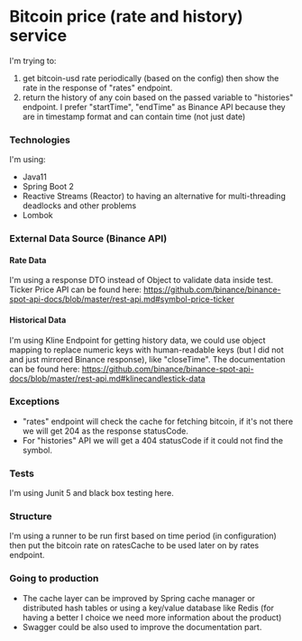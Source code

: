 # Bitcoin price (rate and history) service
I'm trying to:
1. get bitcoin-usd rate periodically (based on the config) then show the rate in the response of "rates" endpoint.
2. return the history of any coin based on the passed variable to "histories" endpoint. I prefer "startTime", "endTime" as Binance API because they are in timestamp format and can contain time (not just date)

### Technologies
I'm using:
- Java11
- Spring Boot 2
- Reactive Streams (Reactor) to having an alternative for multi-threading deadlocks and other problems
- Lombok

### External Data Source (Binance API)
#### Rate Data
I'm using a response DTO instead of Object to validate data inside test. Ticker Price API can be found here: https://github.com/binance/binance-spot-api-docs/blob/master/rest-api.md#symbol-price-ticker

#### Historical Data
I'm using Kline Endpoint for getting history data, we could use object mapping to replace numeric keys with human-readable keys (but I did not and just mirrored Binance response), like "closeTime". The documentation can be found here: https://github.com/binance/binance-spot-api-docs/blob/master/rest-api.md#klinecandlestick-data

### Exceptions
- "rates" endpoint will check the cache for fetching bitcoin, if it's not there we will get 204 as the response statusCode.
- For "histories" API we will get a 404 statusCode if it could not find the symbol.  

### Tests
I'm using Junit 5 and black box testing here.

### Structure
I'm using a runner to be run first based on time period (in configuration) then put the bitcoin rate on ratesCache to be used later on by rates endpoint.

### Going to production
- The cache layer can be improved by Spring cache manager or distributed hash tables or using a key/value database like Redis (for having a better I choice we need more information about the product)
- Swagger could be also used to improve the documentation part.